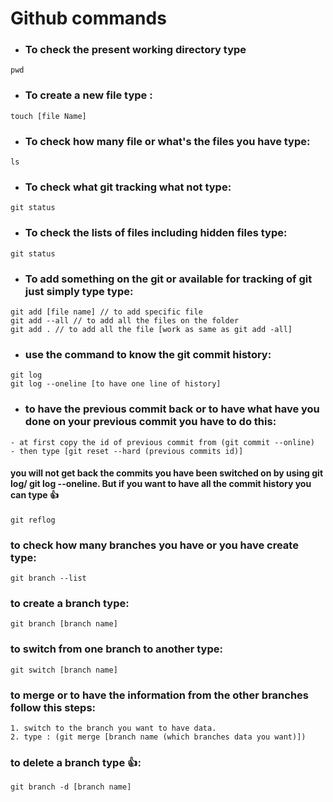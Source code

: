 # Github commands

- ### To check the present working directory type

```
pwd
```

- ### To create a new file type :

```
touch [file Name]
```

- ### To check how many file or what's the files you have type:

```
ls
```

- ### To check what git tracking what not type:

```
git status
```

- ### To check the lists of files including hidden files type:

```
git status
```

- ### To add something on the git or available for tracking of git just simply type type:

```
git add [file name] // to add specific file
git add --all // to add all the files on the folder
git add . // to add all the file [work as same as git add -all]
```

- ### use the command to know the git commit history:

```
git log
git log --oneline [to have one line of history]
```

- ### to have the previous commit back or to have what have you done on your previous commit you have to do this:

```
- at first copy the id of previous commit from (git commit --online)
- then type [git reset --hard (previous commits id)]
```

#### you will not get back the commits you have been switched on by using git log/ git log --oneline. But if you want to have all the commit history you can type 👍

```
git reflog
```

### to check how many branches you have or you have create type:

```
git branch --list
```

### to create a branch type:

```
git branch [branch name]
```

### to switch from one branch to another type:

```
git switch [branch name]
```
### to merge or to have the information from the  other branches follow this steps: 
```
1. switch to the branch you want to have data.
2. type : (git merge [branch name (which branches data you want)])
```
### to delete a branch type 👍:
```
git branch -d [branch name]
```